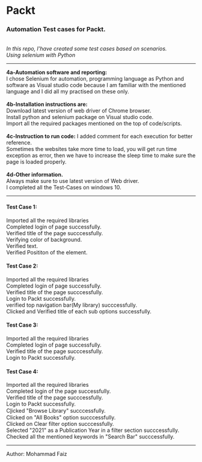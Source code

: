 # Packt
<h3>Automation Test cases for Packt.</h3>
<br>
<i>In this repo, I'have created some test cases based on scenarios.
<br>
Using selenium with Python </i>
<hr>

<b>4a-Automation software and reporting:</b>
<br>
I chose Selenium for automation, programming language as Python and software as Visual studio code because I am familiar with the mentioned language and I did all my practised on these only.
<br><br>
<b>4b-Installation instructions are:</b>
<br>
Download latest version of web driver of Chrome browser.
<br>
Install python and selenium package on Visual studio code.
<br>
Import all the required packages mentioned on the top of code/scripts.
<br><br>
<b>4c-Instruction to run code:</b>
I added comment for each execution for better reference.
<br>
Sometimes the websites take more time to load, you will get run time exception as error, then we have to increase the sleep time to make sure the page is loaded properly.
<br><br>
<b>4d-Other information.</b>
<br>
Always make sure to use latest version of Web driver.
<br>
I completed all the Test-Cases on windows 10.
<hr>


<h4>Test Case 1:</h4>
Imported all the required libraries
<br>
Completed login of page successfully.
<br>
Verified title of the page succcessfully.
<br>
Verifying color of background.
<br>
Verified text.
<br>
Verified Posititon of the element.
<br>


<h4>Test Case 2:</h4>
Imported all the required libraries
<br>
Completed login of page successfully.
<br>
Verified title of the page succcessfully.
<br>
Login to Packt successfully.
<br>
verified top navigation bar(My library) succcessfully.
<br>
Clicked and Verified title of each sub options successfully.
<br>

<h4>Test Case 3:</h4>
Imported all the required libraries
<br>
Completed login of page successfully.
<br>
Verified title of the page succcessfully.
<br>
Login to Packt successfully.
<br>

<h4>Test Case 4:</h4>
Imported all the required libraries
<br>
Completed login of the page successfully.
<br>
Verified title of the page succcessfully.
<br>
Login to Packt successfully.
<br>
Cl̥icked "Browse Library" succcessfully.
<br>
Clicked on "All Books" option succcessfully.
<br>
Clicked on Clear filter option succcessfully.
<br>
Selected "2021" as a Publication Year in a filter section succcessfully.
<br>
Checked all the mentioned keywords in "Search Bar" succcessfully.
<br>
<hr>
Author: Mohammad Faiz
